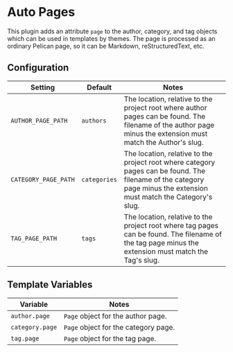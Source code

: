 # Auto Pages

This plugin adds an attribute `page` to the author, category, and tag
objects which can be used in templates by themes. The page is processed as
an ordinary Pelican page, so it can be Markdown, reStructuredText, etc.

## Configuration

| Setting              | Default      | Notes                                                                                                                                                               |
|----------------------|--------------|---------------------------------------------------------------------------------------------------------------------------------------------------------------------|
| `AUTHOR_PAGE_PATH`   | `authors`    | The location, relative to the project root where author pages can be found. The filename of the author page minus the extension must match the Author's slug.       |
| `CATEGORY_PAGE_PATH` | `categories` | The location, relative to the project root where category pages can be found. The filename of the category page minus the extension must match the Category's slug. |
| `TAG_PAGE_PATH`      | `tags`       | The location, relative to the project root where tag pages can be found. The filename of the tag page minus the extension must match the Tag's slug.                |

## Template Variables

| Variable        | Notes                                |
|-----------------|--------------------------------------|
| `author.page`   | `Page` object for the author page.   |
| `category.page` | `Page` object for the category page. |
| `tag.page`      | `Page` object for the tag page.      |

